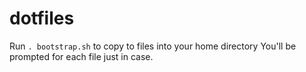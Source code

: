 dotfiles
========

Run `. bootstrap.sh` to copy to files into your home directory
You'll be prompted for each file just in case.

